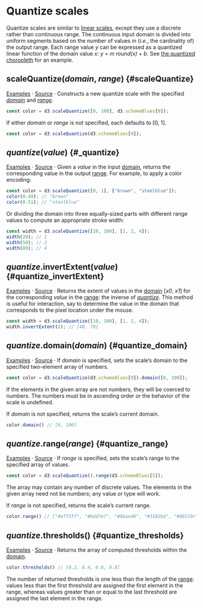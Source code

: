# Quantize scales

Quantize scales are similar to [linear scales](./linear.md), except they use a discrete rather than continuous range. The continuous input domain is divided into uniform segments based on the number of values in (*i.e.*, the cardinality of) the output range. Each range value *y* can be expressed as a quantized linear function of the domain value *x*: *y* = *m round(x)* + *b*. See [the quantized choropleth](https://observablehq.com/@d3/choropleth/2?intent=fork) for an example.

## scaleQuantize(*domain*, *range*) {#scaleQuantize}

[Examples](https://observablehq.com/@d3/quantile-quantize-and-threshold-scales) · [Source](https://github.com/d3/d3-scale/blob/main/src/quantize.js) · Constructs a new quantize scale with the specified [*domain*](#quantize_domain) and [*range*](#quantize_range).

```js
const color = d3.scaleQuantize([0, 100], d3.schemeBlues[9]);
```

If either *domain* or *range* is not specified, each defaults to [0, 1].

```js
const color = d3.scaleQuantize(d3.schemeBlues[9]);
```

## *quantize*(*value*) {#_quantize}

[Examples](https://observablehq.com/@d3/quantile-quantize-and-threshold-scales) · [Source](https://github.com/d3/d3-scale/blob/main/src/quantize.js) · Given a *value* in the input [domain](#quantize_domain), returns the corresponding value in the output [range](#quantize_range). For example, to apply a color encoding:

```js
const color = d3.scaleQuantize([0, 1], ["brown", "steelblue"]);
color(0.49); // "brown"
color(0.51); // "steelblue"
```

Or dividing the domain into three equally-sized parts with different range values to compute an appropriate stroke width:

```js
const width = d3.scaleQuantize([10, 100], [1, 2, 4]);
width(20); // 1
width(50); // 2
width(80); // 4
```

## *quantize*.invertExtent(*value*) {#quantize_invertExtent}

[Examples](https://observablehq.com/@d3/quantile-quantize-and-threshold-scales) · [Source](https://github.com/d3/d3-scale/blob/main/src/quantize.js) · Returns the extent of values in the [domain](#quantize_domain) [<i>x0</i>, <i>x1</i>] for the corresponding *value* in the [range](#quantize_range): the inverse of [*quantize*](#_quantize). This method is useful for interaction, say to determine the value in the domain that corresponds to the pixel location under the mouse.

```js
const width = d3.scaleQuantize([10, 100], [1, 2, 4]);
width.invertExtent(2); // [40, 70]
```

## *quantize*.domain(*domain*) {#quantize_domain}

[Examples](https://observablehq.com/@d3/quantile-quantize-and-threshold-scales) · [Source](https://github.com/d3/d3-scale/blob/main/src/quantize.js) · If *domain* is specified, sets the scale’s domain to the specified two-element array of numbers.

```js
const color = d3.scaleQuantize(d3.schemeBlues[9]).domain([0, 100]);
```

If the elements in the given array are not numbers, they will be coerced to numbers. The numbers must be in ascending order or the behavior of the scale is undefined.

If *domain* is not specified, returns the scale’s current domain.

```js
color.domain() // [0, 100]
```

## *quantize*.range(*range*) {#quantize_range}

[Examples](https://observablehq.com/@d3/quantile-quantize-and-threshold-scales) · [Source](https://github.com/d3/d3-scale/blob/main/src/quantize.js) · If *range* is specified, sets the scale’s range to the specified array of values.

```js
const color = d3.scaleQuantize().range(d3.schemeBlues[5]);
```

The array may contain any number of discrete values. The elements in the given array need not be numbers; any value or type will work.

If *range* is not specified, returns the scale’s current range.

```js
color.range() // ["#eff3ff", "#bdd7e7", "#6baed6", "#3182bd", "#08519c"]
```

## *quantize*.thresholds() {#quantize_thresholds}

[Examples](https://observablehq.com/@d3/quantile-quantize-and-threshold-scales) · [Source](https://github.com/d3/d3-scale/blob/main/src/quantize.js) · Returns the array of computed thresholds within the [domain](#quantize_domain).

```js
color.thresholds() // [0.2, 0.4, 0.6, 0.8]
```

The number of returned thresholds is one less than the length of the [range](#quantize_range): values less than the first threshold are assigned the first element in the range, whereas values greater than or equal to the last threshold are assigned the last element in the range.

